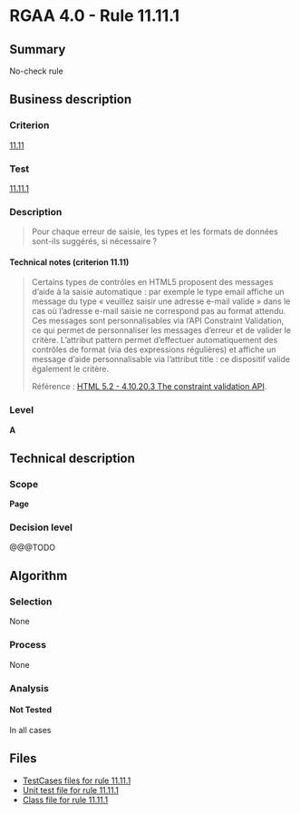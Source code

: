 # RGAA 4.0 - Rule 11.11.1

## Summary

No-check rule

## Business description

### Criterion

[11.11](https://www.numerique.gouv.fr/publications/rgaa-accessibilite/methode/criteres/#crit-11-11)

### Test

[11.11.1](https://www.numerique.gouv.fr/publications/rgaa-accessibilite/methode/criteres/#test-11-11-1)

### Description

> Pour chaque erreur de saisie, les types et les formats de données sont-ils suggérés, si nécessaire ?

#### Technical notes (criterion 11.11)

> Certains types de contrôles en HTML5 proposent des messages d’aide à la saisie automatique : par exemple le type email affiche un message du type « veuillez saisir une adresse e-mail valide » dans le cas où l’adresse e-mail saisie ne correspond pas au format attendu. Ces messages sont personnalisables via l’API Constraint Validation, ce qui permet de personnaliser les messages d’erreur et de valider le critère. L’attribut pattern permet d’effectuer automatiquement des contrôles de format (via des expressions régulières) et affiche un message d’aide personnalisable via l’attribut title : ce dispositif valide également le critère.
> 
> Référence : <a href="https://www.w3.org/TR/html52/sec-forms.html#the-constraint-validation-api">HTML 5.2 - 4.10.20.3 The constraint validation API</a>.

### Level

**A**


## Technical description

### Scope

**Page**

### Decision level

@@@TODO


## Algorithm

### Selection

None

### Process

None

### Analysis

#### Not Tested

In all cases


## Files

- [TestCases files for rule 11.11.1](https://gitlab.com/asqatasun/Asqatasun/-/tree/v5/rules/rules-rgaa4.0/src/test/resources/testcases/rgaa40/Rgaa40Rule111101/)
- [Unit test file for rule 11.11.1](https://gitlab.com/asqatasun/Asqatasun/-/blob/v5/rules/rules-rgaa4.0/src/test/java/org/asqatasun/rules/rgaa40/Rgaa40Rule111101Test.java)
- [Class file for rule 11.11.1](https://gitlab.com/asqatasun/Asqatasun/-/blob/v5/rules/rules-rgaa4.0/src/main/java/org/asqatasun/rules/rgaa40/Rgaa40Rule111101.java)


